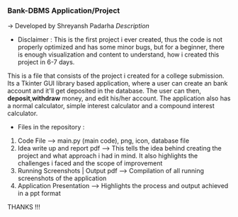 
### Bank-DBMS Application/Project   

-> Developed by Shreyansh Padarha
*Description*  

+ Disclaimer : This is the first project i ever created, thus the code is not properly optimized and has some minor bugs, but for a beginner, there is enough visualization and content to understand, how i created this project in 6-7 days.

This is a file that consists of the project i created for a college submission. Its a Tkinter GUI library based application, where a user can create an bank account and it'll get deposited in the database. The user can then, **deposit**,**withdraw** money, and edit his/her account. 
The application also has a normal calculator, simple interest calculator and a compound interest calculator.

+ Files in the repository : 

1. Code File --> main.py (main code), png, icon, database file
2. Idea write up and report pdf --> This tells the idea behind creating the project and what approach i had in mind. It also highlights the challenges i faced and the scope of improvement
3. Running Screenshots | Output pdf --> Compilation of all running screenshots of the application 
4. Application Presentation --> Highlights the process and output achieved in a ppt format  

THANKS !!!



